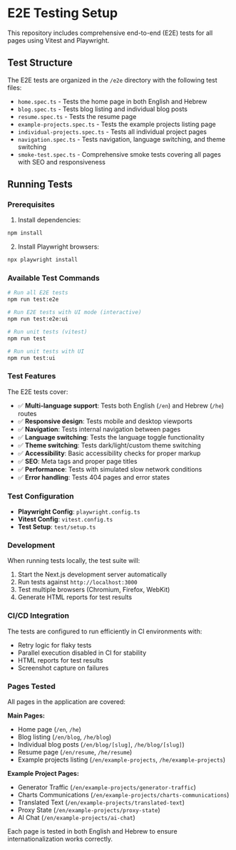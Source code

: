 # E2E Testing Setup

This repository includes comprehensive end-to-end (E2E) tests for all pages using Vitest and Playwright.

## Test Structure

The E2E tests are organized in the `/e2e` directory with the following test files:

- `home.spec.ts` - Tests the home page in both English and Hebrew
- `blog.spec.ts` - Tests blog listing and individual blog posts
- `resume.spec.ts` - Tests the resume page
- `example-projects.spec.ts` - Tests the example projects listing page
- `individual-projects.spec.ts` - Tests all individual project pages
- `navigation.spec.ts` - Tests navigation, language switching, and theme switching
- `smoke-test.spec.ts` - Comprehensive smoke tests covering all pages with SEO and responsiveness

## Running Tests

### Prerequisites

1. Install dependencies:
```bash
npm install
```

2. Install Playwright browsers:
```bash
npx playwright install
```

### Available Test Commands

```bash
# Run all E2E tests
npm run test:e2e

# Run E2E tests with UI mode (interactive)
npm run test:e2e:ui

# Run unit tests (vitest)
npm run test

# Run unit tests with UI
npm run test:ui
```

### Test Features

The E2E tests cover:

- ✅ **Multi-language support**: Tests both English (`/en`) and Hebrew (`/he`) routes
- ✅ **Responsive design**: Tests mobile and desktop viewports
- ✅ **Navigation**: Tests internal navigation between pages
- ✅ **Language switching**: Tests the language toggle functionality
- ✅ **Theme switching**: Tests dark/light/custom theme switching
- ✅ **Accessibility**: Basic accessibility checks for proper markup
- ✅ **SEO**: Meta tags and proper page titles
- ✅ **Performance**: Tests with simulated slow network conditions
- ✅ **Error handling**: Tests 404 pages and error states

### Test Configuration

- **Playwright Config**: `playwright.config.ts`
- **Vitest Config**: `vitest.config.ts`
- **Test Setup**: `test/setup.ts`

### Development

When running tests locally, the test suite will:

1. Start the Next.js development server automatically
2. Run tests against `http://localhost:3000`
3. Test multiple browsers (Chromium, Firefox, WebKit)
4. Generate HTML reports for test results

### CI/CD Integration

The tests are configured to run efficiently in CI environments with:
- Retry logic for flaky tests
- Parallel execution disabled in CI for stability
- HTML reports for test results
- Screenshot capture on failures

### Pages Tested

All pages in the application are covered:

**Main Pages:**
- Home page (`/en`, `/he`)
- Blog listing (`/en/blog`, `/he/blog`)
- Individual blog posts (`/en/blog/[slug]`, `/he/blog/[slug]`)
- Resume page (`/en/resume`, `/he/resume`)
- Example projects listing (`/en/example-projects`, `/he/example-projects`)

**Example Project Pages:**
- Generator Traffic (`/en/example-projects/generator-traffic`)
- Charts Communications (`/en/example-projects/charts-communications`)
- Translated Text (`/en/example-projects/translated-text`)
- Proxy State (`/en/example-projects/proxy-state`)
- AI Chat (`/en/example-projects/ai-chat`)

Each page is tested in both English and Hebrew to ensure internationalization works correctly.